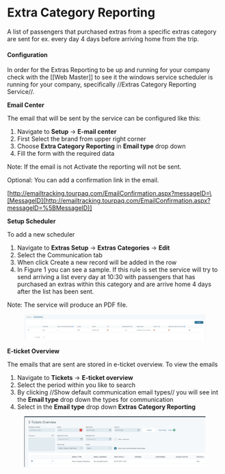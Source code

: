 # Extra Category Reporting

A list of passengers that purchased extras from a specific extras category are sent for ex. every day 4 days before arriving home from the trip.

#### Configuration[​](https://docs.tourpaq.com/docs/documentation/extra-category-reporting#configuration) <a href="#configuration" id="configuration"></a>

In order for the Extras Reporting to be up and running for your company check with the \[\[Web Master]] to see it the windows service scheduler is running for your company, specifically //Extras Category Reporting Service//.

**Email Center**[**​**](https://docs.tourpaq.com/docs/documentation/extra-category-reporting#email-center)

The email that will be sent by the service can be configured like this:

1. Navigate to **Setup** -> **E-mail center**
2. First Select the brand from upper right corner
3. Choose **Extra Category Reporting** in **Email type** drop down
4. Fill the form with the required data

Note: If the email is not Activate the reporting will not be sent.

Optional: You can add a confirmation link in the email.

[http://emailtracking.tourpaq.com/EmailConfirmation.aspx?messageID=\[MessageID](http://emailtracking.tourpaq.com/EmailConfirmation.aspx?messageID=%5BMessageID)]

**Setup Scheduler**[**​**](https://docs.tourpaq.com/docs/documentation/extra-category-reporting#setup-scheduler)

To add a new scheduler

1. Navigate to **Extras Setup** -> **Extras Categories** -> **Edit**
2. Select the Communication tab
3. When click Create a new record will be added in the row
4. In Figure 1 you can see a sample. If this rule is set the service will try to send arriving a list every day at 10:30 with passengers that has purchased an extras within this category and are arrive home 4 days after the list has been sent.

Note: The service will produce an PDF file.

<figure><img src="../.gitbook/assets/image (2) (1) (1) (1) (1) (1) (1) (1) (1) (1) (1) (1).png" alt=""><figcaption></figcaption></figure>

**E-ticket Overview**[**​**](https://docs.tourpaq.com/docs/documentation/extra-category-reporting#e-ticket-overview)

The emails that are sent are stored in e-ticket overview. To view the emails

1. Navigate to **Tickets** -> **E-ticket overview**
2. Select the period within you like to search
3. By clicking //Show default communication email types// you will see int the **Email type** drop down the types for communication
4. Select in the **Email type** drop down **Extras Category Reporting**

<figure><img src="../.gitbook/assets/image (4) (1) (1) (1) (1) (1) (1) (1).png" alt=""><figcaption></figcaption></figure>
